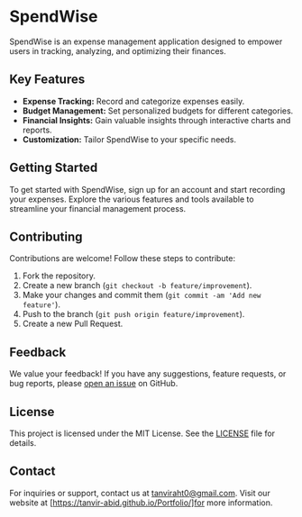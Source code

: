 # SpendWise

SpendWise is an expense management application designed to empower users in tracking, analyzing, and optimizing their finances.

## Key Features

- **Expense Tracking:** Record and categorize expenses easily.
- **Budget Management:** Set personalized budgets for different categories.
- **Financial Insights:** Gain valuable insights through interactive charts and reports.
- **Customization:** Tailor SpendWise to your specific needs.

## Getting Started

To get started with SpendWise, sign up for an account and start recording your expenses. Explore the various features and tools available to streamline your financial management process.

## Contributing

Contributions are welcome! Follow these steps to contribute:
1. Fork the repository.
2. Create a new branch (`git checkout -b feature/improvement`).
3. Make your changes and commit them (`git commit -am 'Add new feature'`).
4. Push to the branch (`git push origin feature/improvement`).
5. Create a new Pull Request.

## Feedback

We value your feedback! If you have any suggestions, feature requests, or bug reports, please [open an issue](https://github.com/yourusername/SpendWise/issues) on GitHub.

## License

This project is licensed under the MIT License. See the [LICENSE](https://github.com/tabvir-abid/SpendWise/blob/main/LICENSE) file for details.

## Contact

For inquiries or support, contact us at tanviraht0@gmail.com. Visit our website at [https://tanvir-abid.github.io/Portfolio/]for more information.

